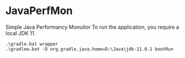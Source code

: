 # JavaPerfMon
Simple Java Performancy Monuitor
To run the application, you require a local JDK 11.
```
.\gradle.bat wrapper
.\gradlew.bat -D org.gradle.java.home=D:\Java\jdk-11.0.1 bootRun
